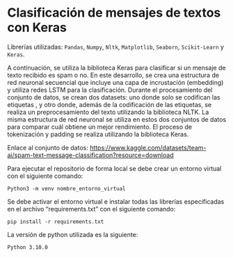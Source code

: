 # Clasificación de mensajes de textos con Keras 

Librerías utilizadas: `Pandas`, `Numpy`, `Nltk`, `Matplotlib`,   `Seaborn`, `Scikit-Learn` y `Keras`.

A continuación, se utiliza la biblioteca Keras para clasificar si un mensaje de texto recibido es spam o no. En este desarrollo, se crea una estructura de red neuronal secuencial que incluye una capa de incrustación (embedding) y utiliza redes LSTM para la clasificación. Durante el procesamiento del conjunto de datos, se crean dos datasets: uno donde solo se codifican las etiquetas , y otro donde, además de la codificación de las etiquetas, se realiza un preprocesamiento del texto utilizando la biblioteca NLTK. La misma estructura de red neuronal se utiliza en estos dos conjuntos de datos para comparar cuál obtiene un mejor rendimiento. El proceso de tokenización y padding se realiza utilizando la biblioteca Keras.

Enlace al conjunto de datos: https://www.kaggle.com/datasets/team-ai/spam-text-message-classification?resource=download

Para ejecutar el repositorio de forma local se debe crear un entorno virtual con el siguiente comando:

    Python3 -m venv nombre_entorno_virtual

Se debe activar el entorno virtual e instalar todas las librerías especificadas en el archivo “requirements.txt” con el siguiente comando:

    pip install -r requirements.txt

La versión de python utilizada es la siguiente:

    Python 3.10.0
